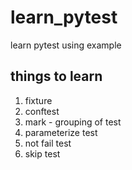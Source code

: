 # learn_pytest
learn pytest using example

## things to learn
1. fixture
2. conftest
3. mark - grouping of test
4. parameterize test
5. not fail test
6. skip test